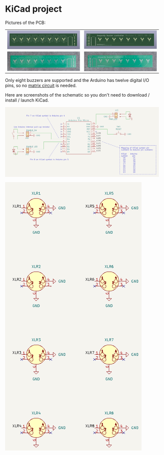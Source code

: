 # KiCad project

Pictures of the PCB:

<table>
<tr>
<td><img src="images_for_readme/PCB/kicad-screenshot-front.png" alt="Screenshot of front of PCB in KiCad"></td>
<td><img src="images_for_readme/PCB/kicad-screenshot-back.png" alt="Screenshot of back of PCB in KiCad"></td>
</tr>
<tr>
<td><img src="images_for_readme/PCB/PCB-photo-front.jpeg" alt="Photo of front of PCB"></td>
<td><img src="images_for_readme/PCB/PCB-photo-back.jpeg" alt="Photo of back of PCB"></td>
</tr>
</table>

Only eight buzzers are supported and the Arduino has twelve digital I/O pins, so no [matrix circuit](https://en.wikipedia.org/wiki/Keyboard_matrix_circuit) is needed.

Here are screenshots of the schematic so you don't need to download / install / launch KiCad.

![Screenshot of schematic showing the Arduino, power indicator light, reset button, enable switch, and enable indicator light](images_for_readme/schematic/kicad-schematic-screenshot-main.png)

![Screenshot of the schematic showing the XLR connectors](images_for_readme/schematic/kicad-schematic-screenshot-XLRs.png)
